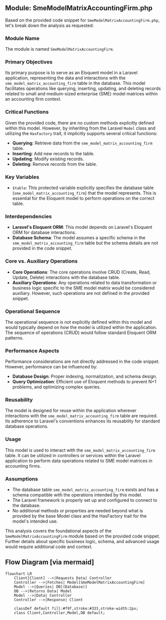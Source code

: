 ## Module: SmeModelMatrixAccountingFirm.php
Based on the provided code snippet for `SmeModelMatrixAccountingFirm.php`, let's break down the analysis as requested:

### Module Name
The module is named `SmeModelMatrixAccountingFirm`.

### Primary Objectives
Its primary purpose is to serve as an Eloquent model in a Laravel application, representing the data and interactions with the `sme_model_matrix_accounting_firm` table in the database. This model facilitates operations like querying, inserting, updating, and deleting records related to small and medium-sized enterprise (SME) model matrices within an accounting firm context.

### Critical Functions
Given the provided code, there are no custom methods explicitly defined within this model. However, by inheriting from the Laravel `Model` class and utilizing the `HasFactory` trait, it implicitly supports several critical functions:
- **Querying**: Retrieve data from the `sme_model_matrix_accounting_firm` table.
- **Inserting**: Add new records to the table.
- **Updating**: Modify existing records.
- **Deleting**: Remove records from the table.

### Key Variables
- `$table`: This protected variable explicitly specifies the database table (`sme_model_matrix_accounting_firm`) that the model represents. This is essential for the Eloquent model to perform operations on the correct table.

### Interdependencies
- **Laravel's Eloquent ORM**: This model depends on Laravel's Eloquent ORM for database interactions.
- **Database Schema**: The model assumes a specific schema in the `sme_model_matrix_accounting_firm` table but the schema details are not provided in the code snippet.

### Core vs. Auxiliary Operations
- **Core Operations**: The core operations involve CRUD (Create, Read, Update, Delete) interactions with the database table.
- **Auxiliary Operations**: Any operations related to data transformation or business logic specific to the SME model matrix would be considered auxiliary. However, such operations are not defined in the provided snippet.

### Operational Sequence
The operational sequence is not explicitly defined within this model and would typically depend on how the model is utilized within the application. The sequence of operations (CRUD) would follow standard Eloquent ORM patterns.

### Performance Aspects
Performance considerations are not directly addressed in the code snippet. However, performance can be influenced by:
- **Database Design**: Proper indexing, normalization, and schema design.
- **Query Optimization**: Efficient use of Eloquent methods to prevent N+1 problems, and optimizing complex queries.

### Reusability
The model is designed for reuse within the application wherever interactions with the `sme_model_matrix_accounting_firm` table are required. Its adherence to Laravel's conventions enhances its reusability for standard database operations.

### Usage
This model is used to interact with the `sme_model_matrix_accounting_firm` table. It can be utilized in controllers or services within the Laravel application to perform data operations related to SME model matrices in accounting firms.

### Assumptions
- The database table `sme_model_matrix_accounting_firm` exists and has a schema compatible with the operations intended by this model.
- The Laravel framework is properly set up and configured to connect to the database.
- No additional methods or properties are needed beyond what is provided by the base Model class and the HasFactory trait for the model's intended use.

This analysis covers the foundational aspects of the `SmeModelMatrixAccountingFirm` module based on the provided code snippet. Further details about specific business logic, schema, and advanced usage would require additional code and context.
## Flow Diagram [via mermaid]
```mermaid
flowchart LR
    Client[Client] -->|Requests Data| Controller
    Controller -->|Fetches| Model[SmeModelMatrixAccountingFirm]
    Model -->|Queries| DB[(Database)]
    DB -->|Returns Data| Model
    Model -->|Data| Controller
    Controller -->|Response| Client

    classDef default fill:#f9f,stroke:#333,stroke-width:2px;
    class Client,Controller,Model,DB default;
```
